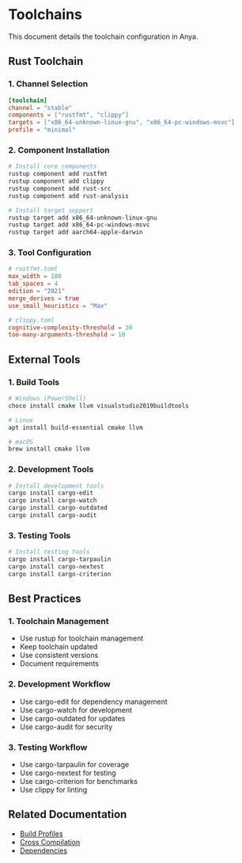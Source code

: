 # Toolchains

This document details the toolchain configuration in Anya.

## Rust Toolchain

### 1. Channel Selection

```toml
[toolchain]
channel = "stable"
components = ["rustfmt", "clippy"]
targets = ["x86_64-unknown-linux-gnu", "x86_64-pc-windows-msvc"]
profile = "minimal"
```

### 2. Component Installation

```bash
# Install core components
rustup component add rustfmt
rustup component add clippy
rustup component add rust-src
rustup component add rust-analysis

# Install target support
rustup target add x86_64-unknown-linux-gnu
rustup target add x86_64-pc-windows-msvc
rustup target add aarch64-apple-darwin
```

### 3. Tool Configuration

```toml
# rustfmt.toml
max_width = 100
tab_spaces = 4
edition = "2021"
merge_derives = true
use_small_heuristics = "Max"

# clippy.toml
cognitive-complexity-threshold = 30
too-many-arguments-threshold = 10
```

## External Tools

### 1. Build Tools

```bash
# Windows (PowerShell)
choco install cmake llvm visualstudio2019buildtools

# Linux
apt install build-essential cmake llvm

# macOS
brew install cmake llvm
```

### 2. Development Tools

```bash
# Install development tools
cargo install cargo-edit
cargo install cargo-watch
cargo install cargo-outdated
cargo install cargo-audit
```

### 3. Testing Tools

```bash
# Install testing tools
cargo install cargo-tarpaulin
cargo install cargo-nextest
cargo install cargo-criterion
```

## Best Practices

### 1. Toolchain Management

- Use rustup for toolchain management
- Keep toolchain updated
- Use consistent versions
- Document requirements

### 2. Development Workflow

- Use cargo-edit for dependency management
- Use cargo-watch for development
- Use cargo-outdated for updates
- Use cargo-audit for security

### 3. Testing Workflow

- Use cargo-tarpaulin for coverage
- Use cargo-nextest for testing
- Use cargo-criterion for benchmarks
- Use clippy for linting

## Related Documentation

- [Build Profiles](build-profiles.md)
- [Cross Compilation](cross-compilation.md)
- [Dependencies](dependencies.md)
